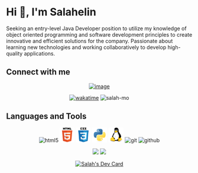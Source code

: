 # Hi 👋, I'm Salahelin

Seeking an entry-level Java Developer position to utilize my knowledge of object oriented programming and software development principles to create innovative and efficient solutions for the company. Passionate about learning new technologies and working collaboratively to develop high-quality applications.

## Connect with me

<div align="center">

[![image](https://img.shields.io/badge/LinkedIn-0077B5?style=for-the-badge&logo=linkedin&logoColor=white)](https://www.linkedin.com/in/salaheldin-mohamed/)

[![wakatime](https://wakatime.com/badge/user/ca26b38c-0ff2-4f75-a20f-a1e564f76830.svg)](https://wakatime.com/@ca26b38c-0ff2-4f75-a20f-a1e564f76830)
<img src="https://komarev.com/ghpvc/?username=salah-mo" alt="salah-mo" >
  
</div>

## Languages and Tools

<p align="center">
     <img src="https://www.vectorlogo.zone/logos/java/java-icon.svg" alt="html5" width="40" height="40"/> 
    <img src="https://raw.githubusercontent.com/devicons/devicon/master/icons/html5/html5-original-wordmark.svg" alt="html5" width="40" height="40"/>
    <img src="https://raw.githubusercontent.com/devicons/devicon/master/icons/css3/css3-original-wordmark.svg" alt="css3" width="40" height="40"/>  
    <img src="https://raw.githubusercontent.com/devicons/devicon/master/icons/python/python-original.svg" alt="python" width="40" height="40"/> 
    <img src="https://raw.githubusercontent.com/devicons/devicon/master/icons/linux/linux-original.svg" alt="linux" width="40" height="40"/> 
    <img src="https://www.vectorlogo.zone/logos/git-scm/git-scm-icon.svg" alt="git" width="40" height="40"/>
    <img src="https://www.vectorlogo.zone/logos/github/github-icon.svg" alt="github" width="40" height="40"/>

</p>

<p align= "center">
  <img height= "150" src="https://github-readme-stats.vercel.app/api?username=salah-mo&theme=radical&show_icons=true&include_all_commits=true" />
  <img height= "150" src="https://github-readme-stats.vercel.app/api/top-langs/?username=salah-mo&theme=radical&layout=compact" />
</p>

<p align="center">
  <a href="https://app.daily.dev/Salaheldin-MO"><img src="https://api.daily.dev/devcards/89219c22f9de4a41840827fe7dadc5d5.png?r=4qh" width="400" alt="Salah's Dev Card"/></a>
</p>
